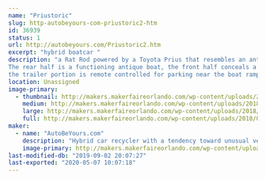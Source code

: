 ```yaml
---
name: "Priustoric"
slug: http-autobeyours-com-priustoric2-htm
id: 36939
status: 1
url: http://autobeyours.com/Priustoric2.htm
excerpt: "hybrid boatcar "
description: "a Rat Rod powered by a Toyota Prius that resembles an antique Chris Craft.
The rear half is a functioning antique boat, the front half conceals a front wheel drive Hybrid motor.
the trailer portion is remote controlled for parking near the boat ramp."
location: Unassigned
image-primary:
  - thumbnail: http://makers.makerfaireorlando.com/wp-content/uploads/2018/07/20180707_125319-150x150.jpg
    medium: http://makers.makerfaireorlando.com/wp-content/uploads/2018/07/20180707_125319-300x169.jpg
    large: http://makers.makerfaireorlando.com/wp-content/uploads/2018/07/20180707_125319-1024x576.jpg
    full: http://makers.makerfaireorlando.com/wp-content/uploads/2018/07/20180707_125319.jpg
maker:
  - name: "AutoBeYours.com"
    description: "Hybrid car recycler with a tendency toward unusual vehicle design. "
    image-primary: http://makers.makerfaireorlando.com/wp-content/uploads/2018/07/I-think-this-is-the-one-edit-1024x859.jpg
last-modified-db: "2019-09-02 20:07:27"
last-exported: "2020-05-07 10:07:18"
---
```

